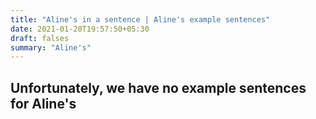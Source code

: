 ```yaml
---
title: "Aline's in a sentence | Aline's example sentences"
date: 2021-01-20T19:57:50+05:30
draft: falses
summary: "Aline's"
---
```

## Unfortunately, we have no example sentences for Aline's                 
